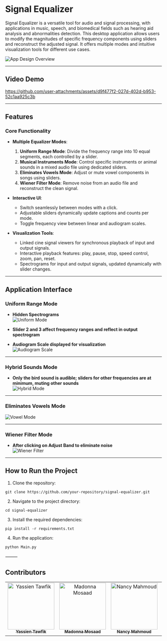 # **Signal Equalizer**

Signal Equalizer is a versatile tool for audio and signal processing, with applications in music, speech, and biomedical fields such as hearing aid analysis and abnormalities detection. This desktop application allows users to modify the magnitudes of specific frequency components using sliders and reconstruct the adjusted signal. It offers multiple modes and intuitive visualization tools for different use cases.

![App Design Overview](https://github.com/user-attachments/assets/9d02efe0-0fa9-4b17-9eca-d4f69d7c0b2c)


---

## **Video Demo**

https://github.com/user-attachments/assets/d9f477f2-027d-402d-b953-52c1aa925c3b

---

## **Features**

### **Core Functionality**
- **Multiple Equalizer Modes**:
  1. **Uniform Range Mode**: Divide the frequency range into 10 equal segments, each controlled by a slider.  
  2. **Musical Instruments Mode**: Control specific instruments or animal sounds in a mixed audio file using dedicated sliders.  
  3. **Eliminates Vowels Mode**: Adjust or mute vowel components in songs using sliders.  
  4. **Wiener Filter Mode**: Remove noise from an audio file and reconstruct the clean signal.  

- **Interactive UI**:
  - Switch seamlessly between modes with a click.  
  - Adjustable sliders dynamically update captions and counts per mode.  
  - Toggle frequency view between linear and audiogram scales.  

- **Visualization Tools**:
  - Linked cine signal viewers for synchronous playback of input and output signals.  
  - Interactive playback features: play, pause, stop, speed control, zoom, pan, reset.  
  - Spectrograms for input and output signals, updated dynamically with slider changes.  

---

## **Application Interface**

### **Uniform Range Mode**
- **Hidden Spectrograms**  
![Uniform Mode](https://github.com/user-attachments/assets/e843b1ce-948b-46ad-8fcd-2b6c7a5efd25)

- **Slider 2 and 3 affect frequency ranges and reflect in output spectrogram**  
- **Audiogram Scale displayed for visualization**  
![Audiogram Scale](https://github.com/user-attachments/assets/ef53bfa8-48b5-4c85-a8cd-8d4ac55529f0)

---

### **Hybrid Sounds Mode**
- **Only the bird sound is audible; sliders for other frequencies are at minimum, muting other sounds**  
![Hybrid Mode](https://github.com/user-attachments/assets/6b1dc2cf-82fd-4c4b-9a6c-86da3f0f8498)

---

### **Eliminates Vowels Mode**  
![Vowel Mode](https://github.com/user-attachments/assets/ed7776e4-d70c-4848-b3d9-83d33db03882)

---

### **Wiener Filter Mode**
- **After clicking on Adjust Band to eliminate noise**  
![Wiener Filter](https://github.com/user-attachments/assets/685132b5-29a3-478b-9fd0-efbef90e2e67)

---

## **How to Run the Project**

1. Clone the repository:
 ```
 git clone https://github.com/your-repository/signal-equalizer.git
 ```

2.	Navigate to the project directory:
   ```
   cd signal-equalizer
   ```



3.	Install the required dependencies:
   ```
   pip install -r requirements.txt
   ```


4.	Run the application:
   ```
   python Main.py
   ```
   
⸻

## **Contributors**

<div>
<table align="center">
  <tr>
        <td align="center">
      <a href="https://github.com/YassienTawfikk" target="_blank">
        <img src="https://avatars.githubusercontent.com/u/126521373?v=4" width="150px;" alt="Yassien Tawfik"/>
        <br />
        <sub><b>Yassien Tawfik</b></sub>
      </a>
    </td>
    <td align="center">
      <a href="https://github.com/madonna-mosaad" target="_blank">
        <img src="https://avatars.githubusercontent.com/u/127048836?v=4" width="150px;" alt="Madonna Mosaad"/>
        <br />
        <sub><b>Madonna Mosaad</b></sub>
      </a>
    </td>
        <td align="center">
      <a href="https://github.com/nancymahmoud1" target="_blank">
        <img src="https://avatars.githubusercontent.com/u/125357872?v=4" width="150px;" alt="Nancy Mahmoud"/>
        <br />
        <sub><b>Nancy Mahmoud</b></sub>
      </a>
    </td>
        <td align="center">
      <a href="https://github.com/yousseftaha167" target="_blank">
        <img src="https://avatars.githubusercontent.com/u/128304243?v=4" width="150px;" alt="Youssef Taha"/>
        <br />
        <sub><b>Youssef Taha</b></sub>
      </a>
    </td>    
  </tr>
</table>
</div>
